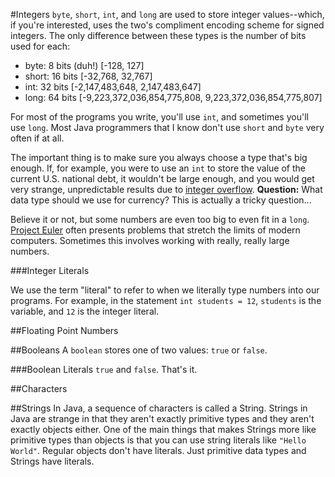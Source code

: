 #Integers
`byte`, `short`, `int`, and `long` are used to store integer values--which, if you're interested, uses the two's compliment encoding scheme for signed integers. The only difference between these types is the number of bits used for each:

* byte: 8 bits (duh!) [-128, 127] 
* short: 16 bits [-32,768, 32,767]
* int: 32 bits [-2,147,483,648, 2,147,483,647]
* long: 64 bits [-9,223,372,036,854,775,808, 9,223,372,036,854,775,807]

For most of the programs you write, you'll use `int`, and sometimes you'll use `long`. Most Java programmers that I know don't use `short` and `byte` very often if at all.

The important thing is to make sure you always choose a type that's big enough. If, for example, you were to use an `int` to store the value of the current U.S. national debt, it wouldn't be large enough, and you would get very strange, unpredictable results due to [integer overflow](http://en.wikipedia.org/wiki/Integer_overflow). **Question:** What data type should we use for currency? This is actually a tricky question...

Believe it or not, but some numbers are even too big to even fit in a `long`. [Project Euler](http://projecteuler.net/) often presents problems that stretch the limits of modern computers. Sometimes this involves working with really, really large numbers.

###Integer Literals

We use the term "literal" to refer to when we literally type numbers into our programs. For example, in the statement `int students = 12`, `students` is the variable, and `12` is the integer literal.

##Floating Point Numbers

##Booleans
A `boolean` stores one of two values: `true` or `false`.

###Boolean Literals
`true` and `false`. That's it.

##Characters

##Strings
In Java, a sequence of characters is called a String. Strings in Java are strange in that they aren't exactly primitive types and they aren't exactly objects either. One of the main things that makes Strings more like primitive types than objects is that you can use string literals like `"Hello World"`. Regular objects don't have literals. Just primitive data types and Strings have literals.


